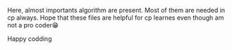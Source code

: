 Here, almost importants algorithm are present. Most of them are needed in cp always. 
Hope that these files are helpful for cp learnes even though am not a pro coder😁

Happy codding

